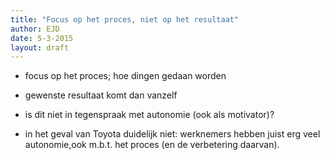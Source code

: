 ```yaml
---
title: "Focus op het proces, niet op het resultaat"
author: EJD
date: 5-3-2015
layout: draft
---
```


* focus op het proces; hoe dingen gedaan worden
* gewenste resultaat komt dan vanzelf

* is dit niet in tegenspraak met autonomie (ook als motivator)?
* in het geval van Toyota duidelijk niet: werknemers hebben juist erg veel autonomie,ook m.b.t. het proces (en de verbetering daarvan).
